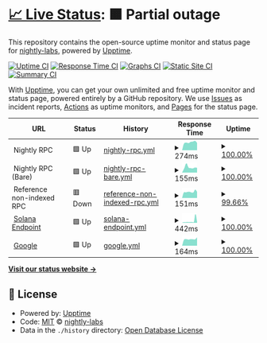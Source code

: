 # [📈 Live Status](https://nightly-labs.github.io/rpc-status): <!--live status--> **🟧 Partial outage**

This repository contains the open-source uptime monitor and status page for [nightly-labs](https://nightly-labs.github.io/rpc-status), powered by [Upptime](https://github.com/upptime/upptime).

[![Uptime CI](https://github.com/nightly-labs/rpc-status/workflows/Uptime%20CI/badge.svg)](https://github.com/nightly-labs/rpc-status/actions?query=workflow%3A%22Uptime+CI%22)
[![Response Time CI](https://github.com/nightly-labs/rpc-status/workflows/Response%20Time%20CI/badge.svg)](https://github.com/nightly-labs/rpc-status/actions?query=workflow%3A%22Response+Time+CI%22)
[![Graphs CI](https://github.com/nightly-labs/rpc-status/workflows/Graphs%20CI/badge.svg)](https://github.com/nightly-labs/rpc-status/actions?query=workflow%3A%22Graphs+CI%22)
[![Static Site CI](https://github.com/nightly-labs/rpc-status/workflows/Static%20Site%20CI/badge.svg)](https://github.com/nightly-labs/rpc-status/actions?query=workflow%3A%22Static+Site+CI%22)
[![Summary CI](https://github.com/nightly-labs/rpc-status/workflows/Summary%20CI/badge.svg)](https://github.com/nightly-labs/rpc-status/actions?query=workflow%3A%22Summary+CI%22)

With [Upptime](https://upptime.js.org), you can get your own unlimited and free uptime monitor and status page, powered entirely by a GitHub repository. We use [Issues](https://github.com/nightly-labs/rpc-status/issues) as incident reports, [Actions](https://github.com/nightly-labs/rpc-status/actions) as uptime monitors, and [Pages](https://nightly-labs.github.io/rpc-status) for the status page.

<!--start: status pages-->
<!-- This summary is generated by Upptime (https://github.com/upptime/upptime) -->
<!-- Do not edit this manually, your changes will be overwritten -->
<!-- prettier-ignore -->
| URL | Status | History | Response Time | Uptime |
| --- | ------ | ------- | ------------- | ------ |
| <img alt="" src="https://favicons.githubusercontent.com/null" height="13"> Nightly RPC | 🟩 Up | [nightly-rpc.yml](https://github.com/nightly-labs/rpc-status/commits/HEAD/history/nightly-rpc.yml) | <details><summary><img alt="Response time graph" src="./graphs/nightly-rpc/response-time-week.png" height="20"> 274ms</summary><br><a href="https://nightly-labs.github.io/rpc-status/history/nightly-rpc"><img alt="Response time 429" src="https://img.shields.io/endpoint?url=https%3A%2F%2Fraw.githubusercontent.com%2Fnightly-labs%2Frpc-status%2FHEAD%2Fapi%2Fnightly-rpc%2Fresponse-time.json"></a><br><a href="https://nightly-labs.github.io/rpc-status/history/nightly-rpc"><img alt="24-hour response time 255" src="https://img.shields.io/endpoint?url=https%3A%2F%2Fraw.githubusercontent.com%2Fnightly-labs%2Frpc-status%2FHEAD%2Fapi%2Fnightly-rpc%2Fresponse-time-day.json"></a><br><a href="https://nightly-labs.github.io/rpc-status/history/nightly-rpc"><img alt="7-day response time 274" src="https://img.shields.io/endpoint?url=https%3A%2F%2Fraw.githubusercontent.com%2Fnightly-labs%2Frpc-status%2FHEAD%2Fapi%2Fnightly-rpc%2Fresponse-time-week.json"></a><br><a href="https://nightly-labs.github.io/rpc-status/history/nightly-rpc"><img alt="30-day response time 464" src="https://img.shields.io/endpoint?url=https%3A%2F%2Fraw.githubusercontent.com%2Fnightly-labs%2Frpc-status%2FHEAD%2Fapi%2Fnightly-rpc%2Fresponse-time-month.json"></a><br><a href="https://nightly-labs.github.io/rpc-status/history/nightly-rpc"><img alt="1-year response time 429" src="https://img.shields.io/endpoint?url=https%3A%2F%2Fraw.githubusercontent.com%2Fnightly-labs%2Frpc-status%2FHEAD%2Fapi%2Fnightly-rpc%2Fresponse-time-year.json"></a></details> | <details><summary><a href="https://nightly-labs.github.io/rpc-status/history/nightly-rpc">100.00%</a></summary><a href="https://nightly-labs.github.io/rpc-status/history/nightly-rpc"><img alt="All-time uptime 95.67%" src="https://img.shields.io/endpoint?url=https%3A%2F%2Fraw.githubusercontent.com%2Fnightly-labs%2Frpc-status%2FHEAD%2Fapi%2Fnightly-rpc%2Fuptime.json"></a><br><a href="https://nightly-labs.github.io/rpc-status/history/nightly-rpc"><img alt="24-hour uptime 100.00%" src="https://img.shields.io/endpoint?url=https%3A%2F%2Fraw.githubusercontent.com%2Fnightly-labs%2Frpc-status%2FHEAD%2Fapi%2Fnightly-rpc%2Fuptime-day.json"></a><br><a href="https://nightly-labs.github.io/rpc-status/history/nightly-rpc"><img alt="7-day uptime 100.00%" src="https://img.shields.io/endpoint?url=https%3A%2F%2Fraw.githubusercontent.com%2Fnightly-labs%2Frpc-status%2FHEAD%2Fapi%2Fnightly-rpc%2Fuptime-week.json"></a><br><a href="https://nightly-labs.github.io/rpc-status/history/nightly-rpc"><img alt="30-day uptime 93.96%" src="https://img.shields.io/endpoint?url=https%3A%2F%2Fraw.githubusercontent.com%2Fnightly-labs%2Frpc-status%2FHEAD%2Fapi%2Fnightly-rpc%2Fuptime-month.json"></a><br><a href="https://nightly-labs.github.io/rpc-status/history/nightly-rpc"><img alt="1-year uptime 95.67%" src="https://img.shields.io/endpoint?url=https%3A%2F%2Fraw.githubusercontent.com%2Fnightly-labs%2Frpc-status%2FHEAD%2Fapi%2Fnightly-rpc%2Fuptime-year.json"></a></details>
| <img alt="" src="https://favicons.githubusercontent.com/null" height="13"> Nightly RPC (Bare) | 🟩 Up | [nightly-rpc-bare.yml](https://github.com/nightly-labs/rpc-status/commits/HEAD/history/nightly-rpc-bare.yml) | <details><summary><img alt="Response time graph" src="./graphs/nightly-rpc-bare/response-time-week.png" height="20"> 155ms</summary><br><a href="https://nightly-labs.github.io/rpc-status/history/nightly-rpc-bare"><img alt="Response time 148" src="https://img.shields.io/endpoint?url=https%3A%2F%2Fraw.githubusercontent.com%2Fnightly-labs%2Frpc-status%2FHEAD%2Fapi%2Fnightly-rpc-bare%2Fresponse-time.json"></a><br><a href="https://nightly-labs.github.io/rpc-status/history/nightly-rpc-bare"><img alt="24-hour response time 141" src="https://img.shields.io/endpoint?url=https%3A%2F%2Fraw.githubusercontent.com%2Fnightly-labs%2Frpc-status%2FHEAD%2Fapi%2Fnightly-rpc-bare%2Fresponse-time-day.json"></a><br><a href="https://nightly-labs.github.io/rpc-status/history/nightly-rpc-bare"><img alt="7-day response time 155" src="https://img.shields.io/endpoint?url=https%3A%2F%2Fraw.githubusercontent.com%2Fnightly-labs%2Frpc-status%2FHEAD%2Fapi%2Fnightly-rpc-bare%2Fresponse-time-week.json"></a><br><a href="https://nightly-labs.github.io/rpc-status/history/nightly-rpc-bare"><img alt="30-day response time 148" src="https://img.shields.io/endpoint?url=https%3A%2F%2Fraw.githubusercontent.com%2Fnightly-labs%2Frpc-status%2FHEAD%2Fapi%2Fnightly-rpc-bare%2Fresponse-time-month.json"></a><br><a href="https://nightly-labs.github.io/rpc-status/history/nightly-rpc-bare"><img alt="1-year response time 148" src="https://img.shields.io/endpoint?url=https%3A%2F%2Fraw.githubusercontent.com%2Fnightly-labs%2Frpc-status%2FHEAD%2Fapi%2Fnightly-rpc-bare%2Fresponse-time-year.json"></a></details> | <details><summary><a href="https://nightly-labs.github.io/rpc-status/history/nightly-rpc-bare">100.00%</a></summary><a href="https://nightly-labs.github.io/rpc-status/history/nightly-rpc-bare"><img alt="All-time uptime 98.83%" src="https://img.shields.io/endpoint?url=https%3A%2F%2Fraw.githubusercontent.com%2Fnightly-labs%2Frpc-status%2FHEAD%2Fapi%2Fnightly-rpc-bare%2Fuptime.json"></a><br><a href="https://nightly-labs.github.io/rpc-status/history/nightly-rpc-bare"><img alt="24-hour uptime 100.00%" src="https://img.shields.io/endpoint?url=https%3A%2F%2Fraw.githubusercontent.com%2Fnightly-labs%2Frpc-status%2FHEAD%2Fapi%2Fnightly-rpc-bare%2Fuptime-day.json"></a><br><a href="https://nightly-labs.github.io/rpc-status/history/nightly-rpc-bare"><img alt="7-day uptime 100.00%" src="https://img.shields.io/endpoint?url=https%3A%2F%2Fraw.githubusercontent.com%2Fnightly-labs%2Frpc-status%2FHEAD%2Fapi%2Fnightly-rpc-bare%2Fuptime-week.json"></a><br><a href="https://nightly-labs.github.io/rpc-status/history/nightly-rpc-bare"><img alt="30-day uptime 98.83%" src="https://img.shields.io/endpoint?url=https%3A%2F%2Fraw.githubusercontent.com%2Fnightly-labs%2Frpc-status%2FHEAD%2Fapi%2Fnightly-rpc-bare%2Fuptime-month.json"></a><br><a href="https://nightly-labs.github.io/rpc-status/history/nightly-rpc-bare"><img alt="1-year uptime 98.83%" src="https://img.shields.io/endpoint?url=https%3A%2F%2Fraw.githubusercontent.com%2Fnightly-labs%2Frpc-status%2FHEAD%2Fapi%2Fnightly-rpc-bare%2Fuptime-year.json"></a></details>
| <img alt="" src="https://favicons.githubusercontent.com/null" height="13"> Reference non-indexed RPC | 🟥 Down | [reference-non-indexed-rpc.yml](https://github.com/nightly-labs/rpc-status/commits/HEAD/history/reference-non-indexed-rpc.yml) | <details><summary><img alt="Response time graph" src="./graphs/reference-non-indexed-rpc/response-time-week.png" height="20"> 151ms</summary><br><a href="https://nightly-labs.github.io/rpc-status/history/reference-non-indexed-rpc"><img alt="Response time 154" src="https://img.shields.io/endpoint?url=https%3A%2F%2Fraw.githubusercontent.com%2Fnightly-labs%2Frpc-status%2FHEAD%2Fapi%2Freference-non-indexed-rpc%2Fresponse-time.json"></a><br><a href="https://nightly-labs.github.io/rpc-status/history/reference-non-indexed-rpc"><img alt="24-hour response time 152" src="https://img.shields.io/endpoint?url=https%3A%2F%2Fraw.githubusercontent.com%2Fnightly-labs%2Frpc-status%2FHEAD%2Fapi%2Freference-non-indexed-rpc%2Fresponse-time-day.json"></a><br><a href="https://nightly-labs.github.io/rpc-status/history/reference-non-indexed-rpc"><img alt="7-day response time 151" src="https://img.shields.io/endpoint?url=https%3A%2F%2Fraw.githubusercontent.com%2Fnightly-labs%2Frpc-status%2FHEAD%2Fapi%2Freference-non-indexed-rpc%2Fresponse-time-week.json"></a><br><a href="https://nightly-labs.github.io/rpc-status/history/reference-non-indexed-rpc"><img alt="30-day response time 154" src="https://img.shields.io/endpoint?url=https%3A%2F%2Fraw.githubusercontent.com%2Fnightly-labs%2Frpc-status%2FHEAD%2Fapi%2Freference-non-indexed-rpc%2Fresponse-time-month.json"></a><br><a href="https://nightly-labs.github.io/rpc-status/history/reference-non-indexed-rpc"><img alt="1-year response time 154" src="https://img.shields.io/endpoint?url=https%3A%2F%2Fraw.githubusercontent.com%2Fnightly-labs%2Frpc-status%2FHEAD%2Fapi%2Freference-non-indexed-rpc%2Fresponse-time-year.json"></a></details> | <details><summary><a href="https://nightly-labs.github.io/rpc-status/history/reference-non-indexed-rpc">99.66%</a></summary><a href="https://nightly-labs.github.io/rpc-status/history/reference-non-indexed-rpc"><img alt="All-time uptime 99.58%" src="https://img.shields.io/endpoint?url=https%3A%2F%2Fraw.githubusercontent.com%2Fnightly-labs%2Frpc-status%2FHEAD%2Fapi%2Freference-non-indexed-rpc%2Fuptime.json"></a><br><a href="https://nightly-labs.github.io/rpc-status/history/reference-non-indexed-rpc"><img alt="24-hour uptime 99.84%" src="https://img.shields.io/endpoint?url=https%3A%2F%2Fraw.githubusercontent.com%2Fnightly-labs%2Frpc-status%2FHEAD%2Fapi%2Freference-non-indexed-rpc%2Fuptime-day.json"></a><br><a href="https://nightly-labs.github.io/rpc-status/history/reference-non-indexed-rpc"><img alt="7-day uptime 99.66%" src="https://img.shields.io/endpoint?url=https%3A%2F%2Fraw.githubusercontent.com%2Fnightly-labs%2Frpc-status%2FHEAD%2Fapi%2Freference-non-indexed-rpc%2Fuptime-week.json"></a><br><a href="https://nightly-labs.github.io/rpc-status/history/reference-non-indexed-rpc"><img alt="30-day uptime 99.58%" src="https://img.shields.io/endpoint?url=https%3A%2F%2Fraw.githubusercontent.com%2Fnightly-labs%2Frpc-status%2FHEAD%2Fapi%2Freference-non-indexed-rpc%2Fuptime-month.json"></a><br><a href="https://nightly-labs.github.io/rpc-status/history/reference-non-indexed-rpc"><img alt="1-year uptime 99.58%" src="https://img.shields.io/endpoint?url=https%3A%2F%2Fraw.githubusercontent.com%2Fnightly-labs%2Frpc-status%2FHEAD%2Fapi%2Freference-non-indexed-rpc%2Fuptime-year.json"></a></details>
| <img alt="" src="https://favicons.githubusercontent.com/api.mainnet-beta.solana.com" height="13"> [Solana Endpoint](https://api.mainnet-beta.solana.com) | 🟩 Up | [solana-endpoint.yml](https://github.com/nightly-labs/rpc-status/commits/HEAD/history/solana-endpoint.yml) | <details><summary><img alt="Response time graph" src="./graphs/solana-endpoint/response-time-week.png" height="20"> 442ms</summary><br><a href="https://nightly-labs.github.io/rpc-status/history/solana-endpoint"><img alt="Response time 291" src="https://img.shields.io/endpoint?url=https%3A%2F%2Fraw.githubusercontent.com%2Fnightly-labs%2Frpc-status%2FHEAD%2Fapi%2Fsolana-endpoint%2Fresponse-time.json"></a><br><a href="https://nightly-labs.github.io/rpc-status/history/solana-endpoint"><img alt="24-hour response time 202" src="https://img.shields.io/endpoint?url=https%3A%2F%2Fraw.githubusercontent.com%2Fnightly-labs%2Frpc-status%2FHEAD%2Fapi%2Fsolana-endpoint%2Fresponse-time-day.json"></a><br><a href="https://nightly-labs.github.io/rpc-status/history/solana-endpoint"><img alt="7-day response time 442" src="https://img.shields.io/endpoint?url=https%3A%2F%2Fraw.githubusercontent.com%2Fnightly-labs%2Frpc-status%2FHEAD%2Fapi%2Fsolana-endpoint%2Fresponse-time-week.json"></a><br><a href="https://nightly-labs.github.io/rpc-status/history/solana-endpoint"><img alt="30-day response time 316" src="https://img.shields.io/endpoint?url=https%3A%2F%2Fraw.githubusercontent.com%2Fnightly-labs%2Frpc-status%2FHEAD%2Fapi%2Fsolana-endpoint%2Fresponse-time-month.json"></a><br><a href="https://nightly-labs.github.io/rpc-status/history/solana-endpoint"><img alt="1-year response time 291" src="https://img.shields.io/endpoint?url=https%3A%2F%2Fraw.githubusercontent.com%2Fnightly-labs%2Frpc-status%2FHEAD%2Fapi%2Fsolana-endpoint%2Fresponse-time-year.json"></a></details> | <details><summary><a href="https://nightly-labs.github.io/rpc-status/history/solana-endpoint">100.00%</a></summary><a href="https://nightly-labs.github.io/rpc-status/history/solana-endpoint"><img alt="All-time uptime 99.84%" src="https://img.shields.io/endpoint?url=https%3A%2F%2Fraw.githubusercontent.com%2Fnightly-labs%2Frpc-status%2FHEAD%2Fapi%2Fsolana-endpoint%2Fuptime.json"></a><br><a href="https://nightly-labs.github.io/rpc-status/history/solana-endpoint"><img alt="24-hour uptime 100.00%" src="https://img.shields.io/endpoint?url=https%3A%2F%2Fraw.githubusercontent.com%2Fnightly-labs%2Frpc-status%2FHEAD%2Fapi%2Fsolana-endpoint%2Fuptime-day.json"></a><br><a href="https://nightly-labs.github.io/rpc-status/history/solana-endpoint"><img alt="7-day uptime 100.00%" src="https://img.shields.io/endpoint?url=https%3A%2F%2Fraw.githubusercontent.com%2Fnightly-labs%2Frpc-status%2FHEAD%2Fapi%2Fsolana-endpoint%2Fuptime-week.json"></a><br><a href="https://nightly-labs.github.io/rpc-status/history/solana-endpoint"><img alt="30-day uptime 99.95%" src="https://img.shields.io/endpoint?url=https%3A%2F%2Fraw.githubusercontent.com%2Fnightly-labs%2Frpc-status%2FHEAD%2Fapi%2Fsolana-endpoint%2Fuptime-month.json"></a><br><a href="https://nightly-labs.github.io/rpc-status/history/solana-endpoint"><img alt="1-year uptime 99.84%" src="https://img.shields.io/endpoint?url=https%3A%2F%2Fraw.githubusercontent.com%2Fnightly-labs%2Frpc-status%2FHEAD%2Fapi%2Fsolana-endpoint%2Fuptime-year.json"></a></details>
| <img alt="" src="https://favicons.githubusercontent.com/www.google.com" height="13"> [Google](https://www.google.com) | 🟩 Up | [google.yml](https://github.com/nightly-labs/rpc-status/commits/HEAD/history/google.yml) | <details><summary><img alt="Response time graph" src="./graphs/google/response-time-week.png" height="20"> 164ms</summary><br><a href="https://nightly-labs.github.io/rpc-status/history/google"><img alt="Response time 166" src="https://img.shields.io/endpoint?url=https%3A%2F%2Fraw.githubusercontent.com%2Fnightly-labs%2Frpc-status%2FHEAD%2Fapi%2Fgoogle%2Fresponse-time.json"></a><br><a href="https://nightly-labs.github.io/rpc-status/history/google"><img alt="24-hour response time 205" src="https://img.shields.io/endpoint?url=https%3A%2F%2Fraw.githubusercontent.com%2Fnightly-labs%2Frpc-status%2FHEAD%2Fapi%2Fgoogle%2Fresponse-time-day.json"></a><br><a href="https://nightly-labs.github.io/rpc-status/history/google"><img alt="7-day response time 164" src="https://img.shields.io/endpoint?url=https%3A%2F%2Fraw.githubusercontent.com%2Fnightly-labs%2Frpc-status%2FHEAD%2Fapi%2Fgoogle%2Fresponse-time-week.json"></a><br><a href="https://nightly-labs.github.io/rpc-status/history/google"><img alt="30-day response time 162" src="https://img.shields.io/endpoint?url=https%3A%2F%2Fraw.githubusercontent.com%2Fnightly-labs%2Frpc-status%2FHEAD%2Fapi%2Fgoogle%2Fresponse-time-month.json"></a><br><a href="https://nightly-labs.github.io/rpc-status/history/google"><img alt="1-year response time 166" src="https://img.shields.io/endpoint?url=https%3A%2F%2Fraw.githubusercontent.com%2Fnightly-labs%2Frpc-status%2FHEAD%2Fapi%2Fgoogle%2Fresponse-time-year.json"></a></details> | <details><summary><a href="https://nightly-labs.github.io/rpc-status/history/google">100.00%</a></summary><a href="https://nightly-labs.github.io/rpc-status/history/google"><img alt="All-time uptime 100.00%" src="https://img.shields.io/endpoint?url=https%3A%2F%2Fraw.githubusercontent.com%2Fnightly-labs%2Frpc-status%2FHEAD%2Fapi%2Fgoogle%2Fuptime.json"></a><br><a href="https://nightly-labs.github.io/rpc-status/history/google"><img alt="24-hour uptime 100.00%" src="https://img.shields.io/endpoint?url=https%3A%2F%2Fraw.githubusercontent.com%2Fnightly-labs%2Frpc-status%2FHEAD%2Fapi%2Fgoogle%2Fuptime-day.json"></a><br><a href="https://nightly-labs.github.io/rpc-status/history/google"><img alt="7-day uptime 100.00%" src="https://img.shields.io/endpoint?url=https%3A%2F%2Fraw.githubusercontent.com%2Fnightly-labs%2Frpc-status%2FHEAD%2Fapi%2Fgoogle%2Fuptime-week.json"></a><br><a href="https://nightly-labs.github.io/rpc-status/history/google"><img alt="30-day uptime 100.00%" src="https://img.shields.io/endpoint?url=https%3A%2F%2Fraw.githubusercontent.com%2Fnightly-labs%2Frpc-status%2FHEAD%2Fapi%2Fgoogle%2Fuptime-month.json"></a><br><a href="https://nightly-labs.github.io/rpc-status/history/google"><img alt="1-year uptime 100.00%" src="https://img.shields.io/endpoint?url=https%3A%2F%2Fraw.githubusercontent.com%2Fnightly-labs%2Frpc-status%2FHEAD%2Fapi%2Fgoogle%2Fuptime-year.json"></a></details>

<!--end: status pages-->

[**Visit our status website →**](https://nightly-labs.github.io/rpc-status)

## 📄 License

- Powered by: [Upptime](https://github.com/upptime/upptime)
- Code: [MIT](./LICENSE) © [nightly-labs](https://nightly-labs.github.io/rpc-status)
- Data in the `./history` directory: [Open Database License](https://opendatacommons.org/licenses/odbl/1-0/)
